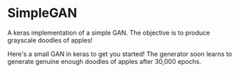 # SimpleGAN
A keras implementation of a simple GAN. The objective is to produce grayscale doodles of apples!

Here's a small GAN in keras to get you started! The generator soon learns to generate genuine enough doodles of apples after 30,000 epochs.
